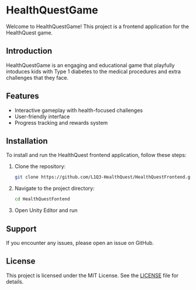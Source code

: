 # HealthQuestGame

Welcome to HealthQuestGame! This project is a frontend application for the HealthQuest game.

## Introduction
HealthQuestGame is an engaging and educational game that playfully intoduces kids with Type 1 diabetes to the medical procedures and extra challenges that they face.

## Features
- Interactive gameplay with health-focused challenges
- User-friendly interface
- Progress tracking and rewards system

## Installation
To install and run the HealthQuest frontend application, follow these steps:

1. Clone the repository:
    ```sh
    git clone https://github.com/L1Q3-HealthQuest/HealthQuestFrontend.git
    ```
2. Navigate to the project directory:
    ```sh
    cd HealthQuestFontend
    ```
3. Open Unity Editor and run

## Support
If you encounter any issues, please open an issue on GitHub.

## License
This project is licensed under the MIT License. See the [LICENSE](LICENSE) file for details.